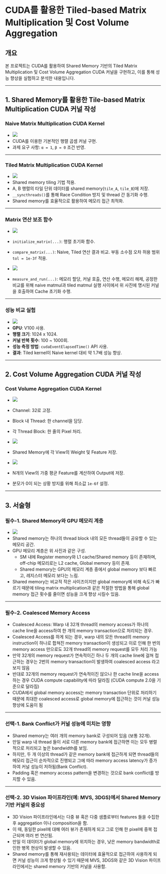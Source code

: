 # CUDA를 활용한 Tiled-based Matrix Multiplication 및 Cost Volume Aggregation

## 개요
본 프로젝트는 CUDA를 활용하여 Shared Memory 기반의 Tiled Matrix Multiplication 및 Cost Volume Aggregation CUDA 커널을 구현하고, 이를 통해 성능 향상을 실험하고 분석한 내용입니다.

---

## 1. Shared Memory를 활용한 Tile-based Matrix Multiplication CUDA 커널 작성
### Naive Matrix Multiplication CUDA Kernel

- <img src = "https://github.com/user-attachments/assets/c8734816-b5ee-4881-8a63-4212859bb17f" width="width size%" height="height size%">
- CUDA를 이용한 기본적인 행렬 곱셈 커널 구현.
- 과제 요구 사항: `α = 1`, `β = 0` 조건 반영.

---

### Tiled Matrix Multiplication CUDA Kernel

- <img src = "https://github.com/user-attachments/assets/50969cd3-c5ff-4949-ae5b-2a0cc7babd6f" width="width size%" height="height size%">
- Shared memory tiling 기법 적용.
- A, B 행렬의 타일 단위 데이터를 shared memory(`tile_A`, `tile_B`)에 저장.
- `__syncthreads()`를 통해 Race Condition 방지 및 thread 간 동기화 수행.
- Shared memory를 효율적으로 활용하여 메모리 접근 최적화.

---

### Matrix 연산 보조 함수

- <img src = "https://github.com/user-attachments/assets/91056cb5-d5e0-4fdc-ab14-8cca5ca1291c" width="width size%" height="height size%">
- `initialize_matrix(...)`: 행렬 초기화 함수.
- `compare_matrix(...)`: Naive, Tiled 연산 결과 비교. 부동 소수점 오차 허용 범위 `tol = 1e-3f` 적용.

- <img src = "https://github.com/user-attachments/assets/2a6ae811-ad20-4515-91ff-cf2523201263" width="width size%" height="height size%">
- `measure_and_run(...)`: 메모리 할당, 커널 호출, 연산 수행, 메모리 해제, 공정한 비교를 위해 naive matmul과 tiled matmul 실행 사이에서 위 사진에 명시된 커널을 호출하여 Cache 초기화 수행.

---

### 성능 비교 실험

- <img src = "https://github.com/user-attachments/assets/3d3a4ac2-0633-4a0e-ab35-c2a28f1a711b" width="width size%" height="height size%">
- **GPU**: V100 사용.
- **행렬 크기**: 1024 x 1024.
- **커널 반복 횟수**: 100 ~ 1000회.
- **성능 측정 방법**: `cudaEventElapsedTime()` API 사용.
- **결과**: Tiled kernel이 Naive kernel 대비 약 1.7배 성능 향상.

---

## 2. Cost Volume Aggregation CUDA 커널 작성
### Cost Volume Aggregation CUDA Kernel

- <img src = "https://github.com/user-attachments/assets/3c1f3678-9ca9-4003-ae58-58ad9451c1a5" width="width size%" height="height size%">
- Channel: 32로 고정.
- Block 내 Thread: 한 channel을 담당.
- 각 Thread Block: 한 줄의 Pixel 처리.

- <img src = "https://github.com/user-attachments/assets/f61b37dc-56de-4128-862e-20fecdd93dc6" width="width size%" height="height size%">
- Shared Memory에 각 View의 Weight 및 Feature 저장.

- <img src = "https://github.com/user-attachments/assets/7528d71a-544b-45cc-b844-53f92f580379" width="width size%" height="height size%">
- N개의 View의 가중 평균 Feature를 계산하여 Output에 저장.
- 분모가 0이 되는 상황 방지를 위해 최소값 `1e-6f` 설정.

---

## 3. 서술형 
### 필수-1. Shared Memory와 GPU 메모리 계층

- <img src = "https://github.com/user-attachments/assets/ed49cd67-bd04-4035-b12b-75d4669f4c1d" width="width size%" height="height size%">
- Shared memory는 하나의 thread block 내의 모든 thread들이 공유할 수 있는 메모리 공간.
- GPU 메모리 계층은 위 사진과 같은 구성.
  - SM 내에 Register memory와 L1 cache/Shared memory 등이 존재하며, off-chip 메모리로는 L2 cache, Global memory 등이 존재.
  - Shared memory는 GPU의 메모리 계층 중에서 global memory 보다 빠르고, 레지스터 메모리 보다는 느림.
- Shared memory는 비교적 작은 사이즈이지만 global memory에 비해 속도가 빠르기 때문에 tiling matrix multiplication과 같은 적절한 방법을 통해 global memory 접근 횟수를 줄이면 성능을 크게 향상 시킬수 있음.

---

### 필수-2. Coalesced Memory Access

- Coalesced Access: Warp 내 32개 thread의 memory access가 하나의 cache line을 access하여 한 개의 memory transaction으로 처리되는 경우.
- Coalesced Access를 하게 되는 경우, warp 내의 모든 thread의 memory instruction이 하나로 합쳐진 memory transaction이 생성되고 이로 인해 한 번의 memory access 만으로도 32개 thread의 memory request를 모두 처리 가능
- 만약 32개의 memory request가 연속적이긴 하나 두 개의 cache line에 걸쳐 접근하는 경우는 2번의 memory transaction이 발생하여 coalesced access 라고 보지 않음
- 반대로 32개의 memory request가 연속적이진 않으나 한 cache line을 access 하는 경우 CUDA compute capability에 따라 달라짐 (CUDA compute 2.0을 기준으로 달라짐)
- CUDA에서 global memory access는 memory transaction 단위로 처리하기 때문에 최대한 coalesced access로 global memory에 접근하는 것이 커널 성능 향상에 도움이 됨

---

### 선택-1. Bank Conflict가 커널 성능에 미치는 영향

- Shared memory는 여러 개의 memory bank로 구성되어 있음 (보통 32개).
- 만일 warp 내 thread 들이 서로 다른 memory bank에 접근하면 이는 모두 병렬적으로 처리되고 높은 bandwidth를 보임.
- 하지만, 두 개 이상의 thread가 같은 memory bank에 접근하게 되면 thread들의 메모리 접근이 순차적으로 진행되고 그에 따라 memory access latency가 증가하여 커널 성능이 저하됨(Bank Conflict).
- Padding 혹은 memory access pattern을 변경하는 것으로 bank conflict를 방지할 수 있음.

---

### 선택-2. 3D Vision 파이프라인(예: MVS, 3DGS)에서 Shared Memory 기반 커널의 중요성

- 3D Vision 파이프라인에서는 다중 뷰 혹은 다중 샘플로부터 features 들을 수집한 후 aggregation 이나 composition을 함.
- 이 때, 동일한 pixel에 대해 여러 뷰가 존재하게 되고 그로 인해 한 pixel에 중복 접근되며 여러 번 연산됨.
- 만일 이 데이터가 global memory에 위치하는 경우, 낮은 memory bandwidth로 인한 병목 현상이 발생할 수 있음.
- Shared memory를 통해 재사용되는 데이터에 효율적으로 접근하여 사용하게 되면 커널 성능이 크게 향상될 수 있기 때문에 MVS, 3DGS와 같은 3D Vision 파이프라인에서는 shared memory 기반의 커널을 사용함.
